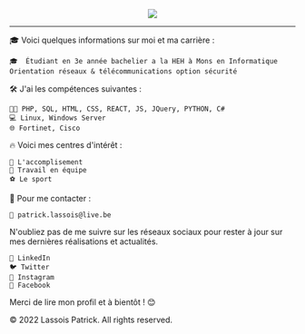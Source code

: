 <p align="center">
  <img src="https://www.yeeply.com/fr/wp-content/uploads/2022/05/software-developer-g900e29bfc_640.jpg">
</p>

-------------------------------------------------------------------------------------------------------------------------------------------------------
🎓 Voici quelques informations sur moi et ma carrière :

    🎓  Étudiant en 3e année bachelier a la HEH à Mons en Informatique Orientation réseaux & télécommunications option sécurité
    
🛠 J'ai les compétences suivantes :

    👩‍💻 PHP, SQL, HTML, CSS, REACT, JS, JQuery, PYTHON, C#
    💻 Linux, Windows Server
    🌐 Fortinet, Cisco

🔥 Voici mes centres d'intérêt :

    🚀 L'accomplisement
    🤝 Travail en équipe
    ⚽ Le sport 

🤝 Pour me contacter :

    📧 patrick.lassois@live.be

N'oubliez pas de me suivre sur les réseaux sociaux pour rester à jour sur mes dernières réalisations et actualités.

    💙 LinkedIn
    🐦 Twitter
    📸 Instagram
    👥 Facebook

Merci de lire mon profil et à bientôt ! 😊

©️ 2022 Lassois Patrick. All rights reserved.

